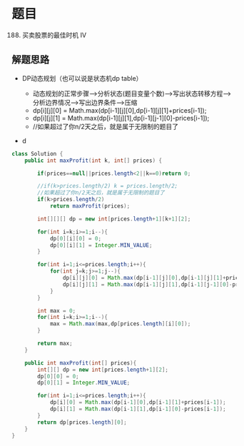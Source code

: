 # 题目
188. 买卖股票的最佳时机 IV

## 解题思路
- DP动态规划（也可以说是状态机dp table）
    + 动态规划的正常步骤-->分析状态(题目变量个数)-->写出状态转移方程-->分析边界情况-->写出边界条件-->压缩
    + dp[i][j][0] = Math.max(dp[i-1][j][0],dp[i-1][j][1]+prices[i-1]);
    + dp[i][j][1] = Math.max(dp[i-1][j][1],dp[i-1][j-1][0]-prices[i-1]);
    +  //如果超过了你n/2天之后，就是属于无限制的题目了

- d

```java
class Solution {
    public int maxProfit(int k, int[] prices) {

        if(prices==null||prices.length<2||k==0)return 0;

        //if(k>prices.length/2) k = prices.length/2;
        //如果超过了你n/2天之后，就是属于无限制的题目了
        if(k>prices.length/2)
            return maxProfit(prices);

        int[][][] dp = new int[prices.length+1][k+1][2];

        for(int i=k;i>=1;i--){
            dp[0][i][0] = 0;
            dp[0][i][1] = Integer.MIN_VALUE;
        }

        for(int i=1;i<=prices.length;i++){
            for(int j=k;j>=1;j--){
                dp[i][j][0] = Math.max(dp[i-1][j][0],dp[i-1][j][1]+prices[i-1]);
                dp[i][j][1] = Math.max(dp[i-1][j][1],dp[i-1][j-1][0]-prices[i-1]);
            }
        }

        int max = 0;
        for(int i=k;i>=1;i--){
            max = Math.max(max,dp[prices.length][i][0]);
        }

        return max;
    }

    public int maxProfit(int[] prices){
        int[][] dp = new int[prices.length+1][2];
        dp[0][0] = 0;
        dp[0][1] = Integer.MIN_VALUE;

        for(int i=1;i<=prices.length;i++){
            dp[i][0] = Math.max(dp[i-1][0],dp[i-1][1]+prices[i-1]);
            dp[i][1] = Math.max(dp[i-1][1],dp[i-1][0]-prices[i-1]);
        }
        return dp[prices.length][0];
    }
}
```